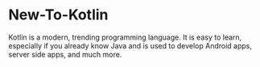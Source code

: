 # New-To-Kotlin

Kotlin is a modern, trending programming language. It is easy to learn, especially if you already know Java and is used to develop Android apps, server side apps, and much more.

